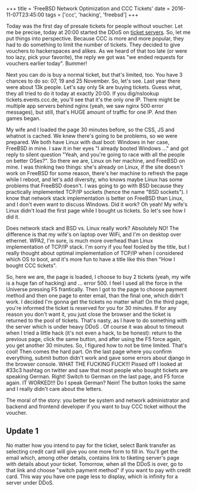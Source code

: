 +++
title = 'FreeBSD Network Optimization and CCC Tickets'
date = 2016-11-07T23:45:00
tags = ['ccc', 'hacking', 'freebsd']
+++


Today was the first day of presale tickets for people without voucher. Let me be
precise, today at 20:00 started the DDoS on
[ticket servers](http://tickets.events.ccc.de). So, let me put things into
perspective. Because CCC is more and more popular, they had to do something to
limit the number of tickets. They decided to give vouchers to hackerspaces and
alikes. As we heard of that too late (or were too lazy, pick your favorite),
the reply we got was "we ended requests for vouchers earlier today". Bummer!

Next you can do is buy a normal ticket, but that's limited, too. You have 3
chances to do so: 07, 19 and 25 November. So, let's see. Last year there were
about 13k people. Let's say only 5k are buying tickets. Guess what, they all
tried to do it today at exactly 20:00. If you dig/nslookup tickets.events.ccc.de,
you'll see that it's the only one IP. There might be multiple app servers behind
nginx (yeah, we saw nginx 500 error messages), but still, that's HUGE amount of
traffic for one IP. And then games began.

My wife and I loaded the page 30 minutes before, so the CSS, JS and whatnot is
cached. We knew there's going to be problems, so we were prepared. We both have
Linux with dual boot: Windows in her case, FreeBSD in mine. I saw it in her eyes
"I already booted Windows ..." and got reply to silent question "Yeah, and
you're going to race with all the people on better OSes?". So there we are,
Linux on her machine, and FreeBSD on mine. I was thinking two things: she's
already on Linux, if the site doesn't work on FreeBSD for some reason, there's
her machine to refresh the page while I reboot, and let's add diversity, who
knows maybe Linux has some problems that FreeBSD doesn't. I was going to go with
BSD because they practically implemented TCP/IP sockets (hence the name "BSD
sockets"). I know that network stack implementation is better on FreeBSD than
Linux, and I don't even want to discuss Windows. Did it work? Oh yeah! My wife's
Linux didn't load the first page while I bought us tickets. So let's see how I
did it.

Does network stack and BSD vs. Linux really work? Absolutely NO! The difference
is that my wife's on laptop over WiFi, and I'm on desktop over ethernet. WPA2,
I'm sure, is much more overhead than Linux implementation of TCP/IP stack. I'm
sorry if you feel fooled by the title, but I really thought about optimal
implementation of TCP/IP when I considered which OS to boot, and it's more fun
to have a title like this then "How I bought CCC tickets".

So, here we are, the page is loaded, I choose to buy 2 tickets (yeah, my wife is
a huge fan of hacking) and ... error 500. I feel I used all the force in the
Universe pressing F5 frantically. Then I got to the page to choose payment method
and then one page to enter email, than the final one, which didn't work. I
decided I'm gonna get the tickets no matter what! On the third page, you're
informed the ticket is reserved for you for 30 minutes. If for any reason you
don't want it, you just close the browser and the ticket is returned to the pool
of tickets. That's nasty, as I have to do something with the server which is
under heavy DDoS . Of course it was about to timeout when I tried a little hack
(it's not even a hack, to be honest): return to the previous page, click the
same button, and after using the F5 force again, you get another 30 minutes. So,
I figured how to not be time limited. That's cool! Then comes the hard part. On
the last page where you confirm everything, submit button didn't work and gave
some errors about django in the browser console. WHAT THE FUCKING FUCK!!! Pissed
off I looked at #33c3 hashtag on twitter and saw that most people who bought
tickets are speaking German. Right! Switch to German on the last page, and F5
force again. IT WORKED!!! Do I speak German? Nein! The button looks the same and
I really didn't care about the letters.

The moral of the story: you better be system and network administrator and
backend and frontend developer if you want to buy CCC ticket without the voucher.

Update 1
-----------
No matter how you intend to pay for the ticket, select Bank transfer
as selecting credit card will give you one more form to fill in. You'll get the
email which, among other details, contains link to tiketing server's page with
details about your ticket. Tomorrow, when all the DDoS is over, go to that link
and choose "switch payment method" if you want to pay with credit card. This way
you have one page less to display, which is infinity for a server under DDoS.

